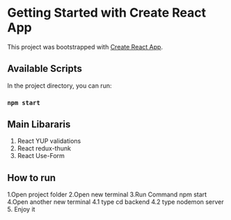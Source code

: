 # Getting Started with Create React App

This project was bootstrapped with [Create React App](https://github.com/facebook/create-react-app).

## Available Scripts

In the project directory, you can run:

### `npm start`

## Main Libararis
1. React YUP validations
2. React redux-thunk 
3. React Use-Form

## How to run
1.Open project folder 
2.Open new terminal
3.Run Command npm start
4.Open another new terminal
  4.1 type cd backend
  4.2 type nodemon server
5. Enjoy it 
